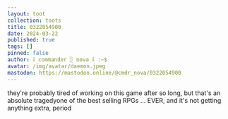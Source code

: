```yaml
---
layout: toot
collection: toots
title: 0322054900
date: 2024-03-22
published: true
tags: []
pinned: false
author: ⸸ commander ░ nova ⸸ :~$
avatar: /img/avatar/daemon.jpeg
mastodon: https://mastodon.online/@cmdr_nova/0322054900
---
```


they're probably tired of working on this game after so long, but that's an absolute tragedyone of the best selling RPGs ... EVER, and it's not getting anything extra, period
